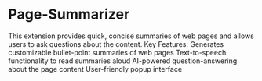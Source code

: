 # Page-Summarizer
This extension provides quick, concise summaries of web pages and allows users to ask questions about the content.  Key Features: Generates customizable bullet-point summaries of web pages Text-to-speech functionality to read summaries aloud AI-powered question-answering about the page content User-friendly popup interface
